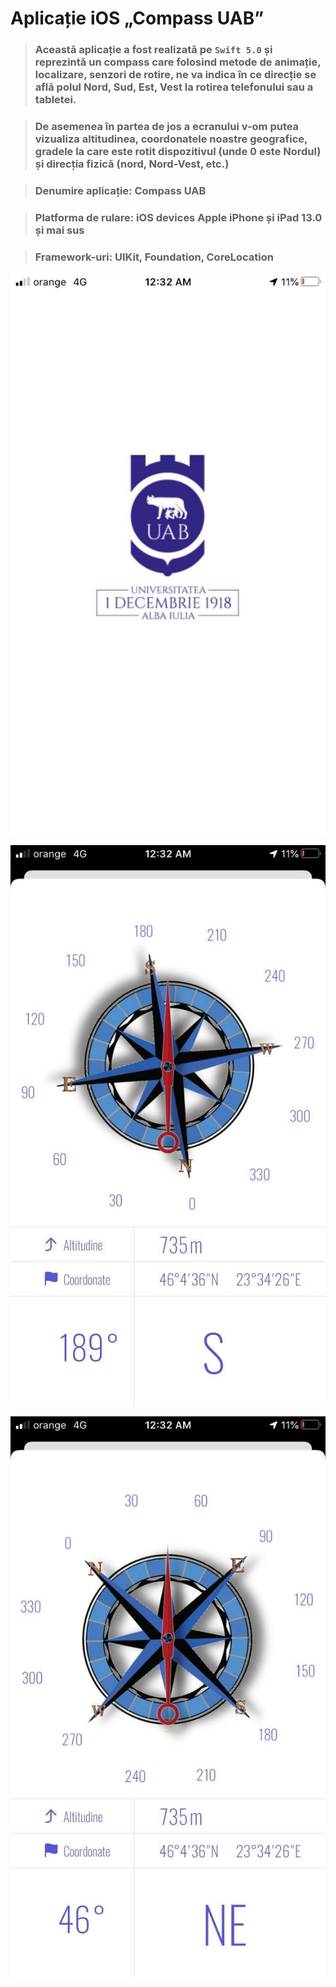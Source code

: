 
# Aplicație iOS „Compass UAB”

>### Această aplicație a fost realizată pe `Swift 5.0` și reprezintă un compass care folosind metode de animație, localizare, senzori de rotire, ne va indica în ce direcție se află polul Nord, Sud, Est, Vest la rotirea telefonului sau a tabletei.

>### De asemenea în partea de jos a ecranului v-om putea vizualiza altitudinea, coordonatele noastre geografice, gradele la care este rotit dispozitivul (unde 0 este Nordul) și direcția fizică (nord, Nord-Vest, etc.)

>### Denumire aplicație: Compass UAB

>### Platforma de rulare: iOS devices Apple iPhone și iPad 13.0 și mai sus

>### Framework-uri: UIKit, Foundation, CoreLocation

![launch](https://github.com/cristi-zabrian/deposit/blob/master/launch.jpg?raw=true)

![main1](https://github.com/cristi-zabrian/deposit/blob/master/83487663_222941352196693_4203552013776060416_n.jpg?raw=true)

![main2](https://github.com/cristi-zabrian/deposit/blob/master/83979764_2539363569518735_2909333966395801600_n.jpg?raw=true)
